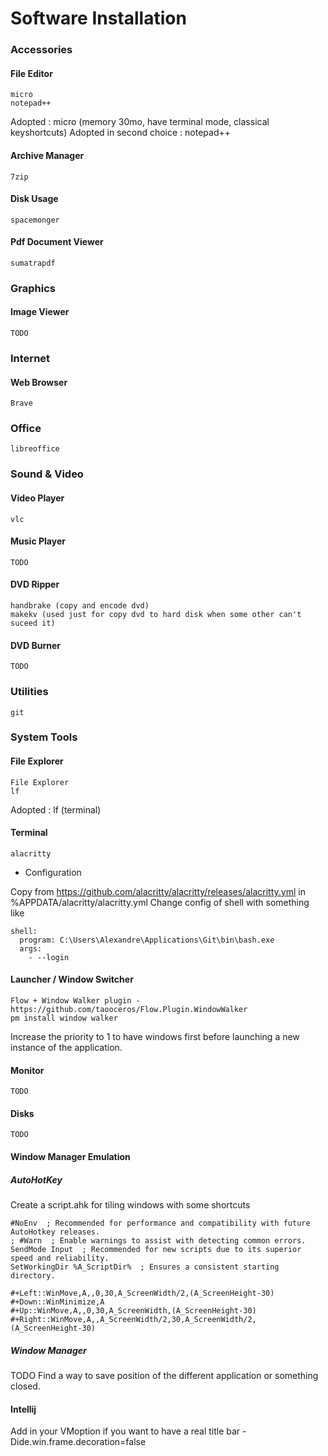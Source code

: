 # Software Installation

### Accessories

#### File Editor
    micro
    notepad++
Adopted : micro (memory 30mo, have terminal mode, classical keyshortcuts)
Adopted in second choice : notepad++

#### Archive Manager
    7zip
    
#### Disk Usage
    spacemonger
    
#### Pdf Document Viewer
    sumatrapdf
    
### Graphics  

#### Image Viewer
    TODO
    
### Internet

#### Web Browser
    Brave

### Office
    libreoffice

### Sound & Video
#### Video Player
    vlc

#### Music Player
    TODO

#### DVD Ripper
    handbrake (copy and encode dvd)
    makekv (used just for copy dvd to hard disk when some other can't suceed it)

#### DVD Burner
    TODO
    
### Utilities   
    git

### System Tools

#### File Explorer
    File Explorer
    lf

Adopted : lf (terminal)

#### Terminal
    alacritty
    
- Configuration

Copy from https://github.com/alacritty/alacritty/releases/alacritty.yml in %APPDATA/alacritty/alacritty.yml 
Change config of shell with something like
    
    shell:
      program: C:\Users\Alexandre\Applications\Git\bin\bash.exe
      args:
        - --login



#### Launcher / Window Switcher
    Flow + Window Walker plugin - https://github.com/taooceros/Flow.Plugin.WindowWalker
    pm install window walker

Increase the priority to 1 to have windows first before launching a new instance of the application.

#### Monitor
    TODO

#### Disks
    TODO
    
#### Window Manager Emulation    
        
##### AutoHotKey

Create a script.ahk for tiling windows with some shortcuts

    #NoEnv  ; Recommended for performance and compatibility with future AutoHotkey releases.
    ; #Warn  ; Enable warnings to assist with detecting common errors.
    SendMode Input  ; Recommended for new scripts due to its superior speed and reliability.
    SetWorkingDir %A_ScriptDir%  ; Ensures a consistent starting directory.
    
    #+Left::WinMove,A,,0,30,A_ScreenWidth/2,(A_ScreenHeight-30)
    #+Down::WinMinimize,A
    #+Up::WinMove,A,,0,30,A_ScreenWidth,(A_ScreenHeight-30)
    #+Right::WinMove,A,,A_ScreenWidth/2,30,A_ScreenWidth/2,(A_ScreenHeight-30)

##### Window Manager
TODO Find a way to save position of the different application or something closed.

#### Intellij
Add in your VMoption if you want to have a real title bar
-Dide.win.frame.decoration=false
